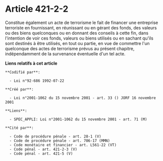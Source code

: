 # Article 421-2-2

Constitue également un acte de terrorisme le fait de financer une entreprise terroriste en fournissant, en réunissant ou en
gérant des fonds, des valeurs ou des biens quelconques ou en donnant des conseils à cette fin, dans l'intention de voir ces
fonds, valeurs ou biens utilisés ou en sachant qu'ils sont destinés à être utilisés, en tout ou partie, en vue de commettre
l'un quelconque des actes de terrorisme prévus au présent chapitre, indépendamment de la survenance éventuelle d'un tel acte.

**Liens relatifs à cet article**

	**Codifié par**:

	  - Loi n°92-686 1992-07-22

	**Créé par**:

	  - Loi n°2001-1062 du 15 novembre 2001 - art. 33 () JORF 16 novembre 2001

	**Liens**:

	  - SPEC_APPLI: Loi n°2001-1062 du 15 novembre 2001 - art. 71 (M)

	**Cité par**:

	  - Code de procédure pénale - art. 28-1 (V)
	  - Code de procédure pénale - art. 706-17 (MMN)
	  - Code monétaire et financier - art. L561-22 (VT)
	  - Code pénal - art. 421-2-3 (V)
	  - Code pénal - art. 421-5 (V)
